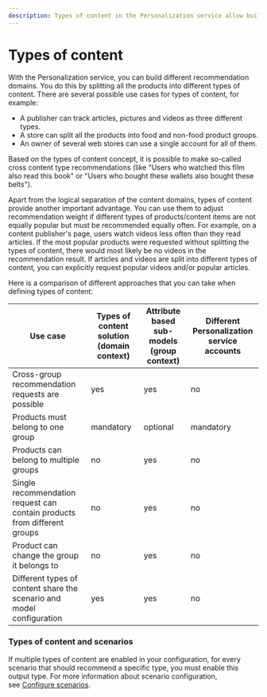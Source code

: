 ```yaml
---
description: Types of content in the Personalization service allow building different recommendations for different parts of our content model.
---
```


# Types of content

With the Personalization service, you can build different recommendation domains. 
You do this by splitting all the products into different types of content. 
There are several possible use cases for types of content, for example:

- A publisher can track articles, pictures and videos as three different types.
- A store can split all the products into food and non-food product groups.
- An owner of several web stores can use a single account for all of them.

Based on the types of content concept, it is possible to make so-called cross 
content type recommendations (like "Users who watched this film also read this 
book" or "Users who bought these wallets also bought these belts").

Apart from the logical separation of the content domains, types of content provide another 
important advantage. 
You can use them to adjust recommendation weight if different types of products/content items 
are not equally popular but must be recommended equally often. 
For example, on a content publisher's page, users watch videos less often than they read articles. 
If the most popular products were requested without splitting the types of content, 
there would most likely be no videos in the recommendation result. 
If articles and videos are split into different types of content, you can explicitly request 
popular videos and/or popular articles.

Here is a comparison of different approaches that you can take when defining types of content:

|Use case|Types of content solution (domain context)|Attribute based sub-models (group context)|Different Personalization service accounts|
|---|---|---|---|
|Cross-group recommendation requests are possible|yes|yes|no|
|Products must belong to one group|mandatory|optional|mandatory|
|Products can belong to multiple groups|no|yes|no|
|Single recommendation request can contain products from different groups|no|yes|no|
|Product can change the group it belongs to|no|yes|no|
|Different types of content share the scenario and model configuration|yes|yes|no|

### Types of content and scenarios

If multiple types of content are enabled in your configuration, for every scenario that 
should recommend a specific type, you must enable this output type.
For more information about scenario configuration, see [Configure scenarios](configure_scenarios.md).

